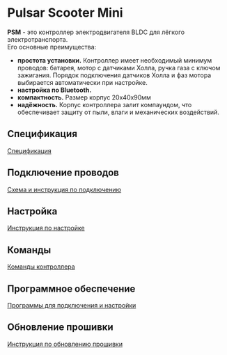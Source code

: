 # Pulsar Scooter Mini
**PSM** - это контроллер электродвигателя BLDC для лёгкого электротранспорта.  
Его основные преимущества:
- **простота установки.** Контроллер имеет необходимый минимум проводов: батарея, мотор с датчиками Холла, ручка газа с ключом зажигания. Порядок подключения датчиков Холла и фаз мотора выбирается автоматически при настройке.
- **настройка по Bluetooth.**
- **компактность.** Размер корпус 20х40х90мм
- **надёжность.** Корпус контроллера залит компаундом, что обеспечивает защиту от пыли, влаги и механических воздействий.
## Спецификация
[Спецификация](Спецификация.md)
## Подключение проводов
[Схема и инструкция по подключению](Подключение.md)
## Настройка
[Инструкция по настройке](Настройка.md)
## Команды
[Команды контроллера](Команды.md)
## Программное обеспечение
[Программы для подключения и настройки](Программы.md)
## Обновление прошивки
[Инструкция по обновлению прошивки](Обновление_прошивки.md)

